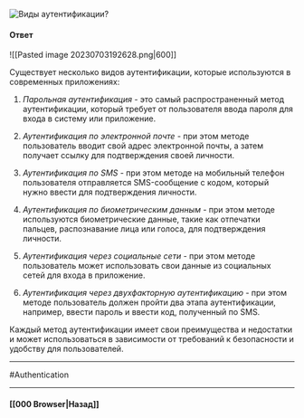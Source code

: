 ![Виды аутентификации?](https://youtu.be/-mWa7erZu64?t=770)

#### Ответ

![[Pasted image 20230703192628.png|600]]

Существует несколько видов аутентификации, которые используются в современных приложениях:

1. *Парольная аутентификация* - это самый распространенный метод аутентификации, который требует от пользователя ввода пароля для входа в систему или приложение.
    
2. *Аутентификация по электронной почте* - при этом методе пользователь вводит свой адрес электронной почты, а затем получает ссылку для подтверждения своей личности.
    
3. *Аутентификация по SMS* - при этом методе на мобильный телефон пользователя отправляется SMS-сообщение с кодом, который нужно ввести для подтверждения личности.
    
4. *Аутентификация по биометрическим данным* - при этом методе используются биометрические данные, такие как отпечатки пальцев, распознавание лица или голоса, для подтверждения личности.
    
5. *Аутентификация через социальные сети* - при этом методе пользователь может использовать свои данные из социальных сетей для входа в приложение.
    
6. *Аутентификация через двухфакторную аутентификацию* - при этом методе пользователь должен пройти два этапа аутентификации, например, ввести пароль и ввести код, полученный по SMS.
    

Каждый метод аутентификации имеет свои преимущества и недостатки и может использоваться в зависимости от требований к безопасности и удобству для пользователей.

___
#Authentication 

___

#### [[000 Browser|Назад]]